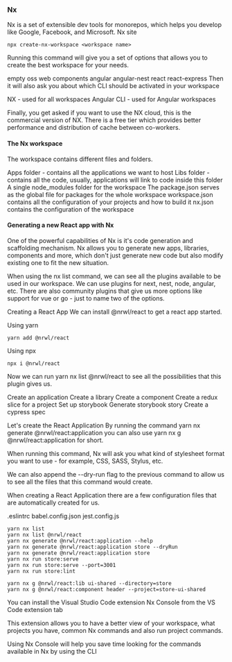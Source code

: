 ### Nx

Nx is a set of extensible dev tools for monorepos, which helps you develop like Google, Facebook, and Microsoft. Nx site

```
npx create-nx-workspace <workspace name>
```
Running this command will give you a set of options that allows you to create the best workspace for your needs.

empty
oss
web components
angular
angular-nest
react
react-express
Then it will also ask you about which CLI should be activated in your workspace

NX - used for all workspaces
Angular CLI - used for Angular workspaces

Finally, you get asked if you want to use the NX cloud, this is the commercial version of NX. There is a free tier which provides better performance and distribution of cache between co-workers.

#### The Nx workspace

The workspace contains different files and folders.

Apps folder - contains all the applications we want to host
Libs folder - contains all the code, usually, applications will link to code inside this folder
A single node_modules folder for the workspace
The package.json serves as the global file for packages for the whole workspace
workspace.json contains all the configuration of your projects and how to build it
nx.json contains the configuration of the workspace

#### Generating a new React app with Nx

One of the powerful capabilities of Nx is it's code generation and scaffolding mechanism. Nx allows you to generate new apps, libraries, components and more, which don't just generate new code but also modify existing one to fit the new situation.

When using the nx list command, we can see all the plugins available to be used in our workspace. We can use plugins for next, nest, node, angular, etc. There are also community plugins that give us more options like support for vue or go - just to name two of the options.

Creating a React App
We can install @nrwl/react to get a react app started.

Using yarn
```
yarn add @nrwl/react
```
Using npx
```
npx i @nrwl/react
```
Now we can run yarn nx list @nrwl/react to see all the possibilities that this plugin gives us.

Create an application
Create a library
Create a component
Create a redux slice for a project
Set up storybook
Generate storybook story
Create a cypress spec

Let's create the React Application
By running the command yarn nx generate @nrwl/react:application <name> you can also use yarn nx g @nrwl/react:application <name> for short.

When running this command, Nx will ask you what kind of stylesheet format you want to use - for example, CSS, SASS, Stylus, etc.

We can also append the --dry-run flag to the previous command to allow us to see all the files that this command would create.

When creating a React Application there are a few configuration files that are automatically created for us.

.eslintrc
babel.config.json
jest.config.js

```
yarn nx list
yarn nx list @nrwl/react
yarn nx generate @nrwl/react:application --help
yarn nx generate @nrwl/react:application store --dryRun
yarn nx generate @nrwl/react:application store
yarn nx run store:serve
yarn nx run store:serve --port=3001
yarn nx run store:lint

yarn nx g @nrwl/react:lib ui-shared --directory=store 
yarn nx g @nrwl/react:component header --project=store-ui-shared
```

You can install the Visual Studio Code extension Nx Console from the VS Code extension tab

This extension allows you to have a better view of your workspace, what projects you have, common Nx commands and also run project commands.

Using Nx Console will help you save time looking for the commands available in Nx by using the CLI
